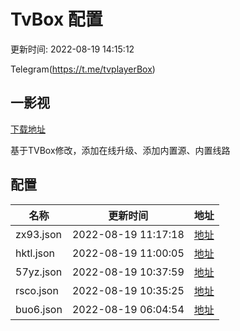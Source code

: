 # TvBox 配置

更新时间: 2022-08-19 14:15:12

Telegram(https://t.me/tvplayerBox)

## 一影视

[下载地址](https://ghproxy.com/https://raw.githubusercontent.com/tv-player/apks/main/live/一影视_1.0.1.apk)

基于TVBox修改，添加在线升级、添加内置源、内置线路


## 配置


|   名称  | 更新时间  |地址  |
|  ----  | ----  |----  |
|  zx93.json | 2022-08-19 11:17:18 |[地址](https://box.okeybox.top/tv/zx93.json) |
|  hktl.json | 2022-08-19 11:00:05 |[地址](https://box.okeybox.top/tv/hktl.json) |
|  57yz.json | 2022-08-19 10:37:59 |[地址](https://box.okeybox.top/tv/57yz.json) |
|  rsco.json | 2022-08-19 10:35:25 |[地址](https://box.okeybox.top/tv/rsco.json) |
|  buo6.json | 2022-08-19 06:04:54 |[地址](https://box.okeybox.top/tv/buo6.json) |
  
